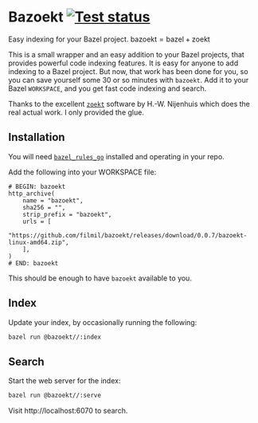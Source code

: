 # Bazoekt [![Test status](https://github.com/filmil/bazoekt/workflows/Test/badge.svg)](https://github.com/filmil/bazoekt/workflows/Test/badge.svg)

Easy indexing for your Bazel project. $\text{bazoekt} = \text{bazel} + \text{zoekt}$

This is a small wrapper and an easy addition to your Bazel projects, that provides powerful code indexing features. It is easy for anyone to add indexing to a Bazel project. But now, that work has been done for you, so you can save yourself some 30 or so minutes with `bazoekt`. Add it to your Bazel `WORKSPACE`, and you  get fast code indexing and search.

Thanks to the excellent [`zoekt`][zo] software by H.-W. Nijenhuis which does the real actual work. I only provided the glue.


[zo]: https://github.com/google/zoekt

## Installation

You will need [`bazel_rules_go`][brg] installed and operating in your repo.

[brg]: https://github.com/bazelbuild/rules_go?tab=readme-ov-file#setup

Add the following into your WORKSPACE file:

```
# BEGIN: bazoekt
http_archive(
    name = "bazoekt",
    sha256 = "",
    strip_prefix = "bazoekt",
    urls = [
        "https://github.com/filmil/bazoekt/releases/download/0.0.7/bazoekt-linux-amd64.zip",
    ],
)
# END: bazoekt
```

This should be enough to have `bazoekt` available to you.

## Index

Update your index, by occasionally running the following:

```bash
bazel run @bazoekt//:index
```

## Search

Start the web server for the index:

```bash
bazel run @bazoekt//:serve
```

Visit http://localhost:6070 to search.
